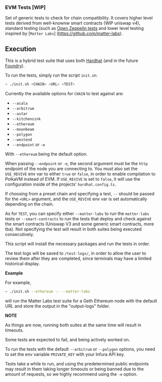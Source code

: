 ### EVM Tests [WIP]

Set of generic tests to check for chain compatibility. It covers higher level 
tests derived from well-knownw smart contracts (WIP uniswap v4), standard testing (such as [Open Zeppelin tests](https://github.com/OpenZeppelin/openzeppelin-contracts/tree/master/test) and lower level testing inspired by [`Matter Labs`]
(https://github.com/matter-labs).

## Execution

This is a hybrid test suite that uses both [Hardhat](https://hardhat.org/) (and in the future
[Foundry](https://book.getfoundry.sh/)).

To run the tests, simply run the script `init.sh`:

```sh
~ ./init.sh <CHAIN> <URL> <TEST>
```

Currently the available options for `CHAIN` to test against are:
* `--acala`
* `--arbitrum`
* `--astar`
* `--kitchensink`
* `--ethereum`
* `--moonbeam`
* `--polygon`
* `--westend`
* `--endpoint` or `-e`

With `--ethereum` being the default option.

When passing `--endpoint` or `-e`, the second argument must be the `http` endpoint
of the node you are connecting to. You must also set the
`USE_REVIVE` env var to either `true` or `false`, in order to enable compilation
to PolkaVM instead of EVM. If `USE_REVIVE` is set to `false`, it will use the
configuration inside of the projects' `hardhat.config.ts`.

If choosing from a preset chain and specifying
a test, `--` should be passed for the `<URL>` argument, and the `USE_REVIVE` env
var is set automatically depending on the chain.

As for `TEST`, you can specify either `--matter-labs` to run the `matter-labs`
tests or `--smart-contracts` to run the tests that deploy and check against the
smart contracts (Uniswap V3 and some generic smart contracts, more tba). Not
specifying the test will result in both suites being executed consecutively.

This script will install the necessary packages and run the tests in order.

The test logs will be saved to `/test-logs/`, in order to allow the user to review
them after they are completed, since terminals may have a limited historical display.

**Example**

For example,

```sh
~ ./init.sh --ethereum -- --matter-labs
```

will run the Matter Labs test suite for a Geth Ethereum node with the default URL and store the output in the "output-logs" folder. 

**NOTE**

As things are now, running both suites at the same time will result in timeouts.

Some tests are expected to fail, and being actively worked on.

To run the tests with the default `--arbitrum` or `--polygon` options, you need
to set the env variable `PRIVATE_KEY` with your Infura API key. 

Tests take a while to run, and using the predetermined public endpoints may 
result in them taking longer timeouts or being banned due to the amount of requests,
so we highly recommend using the `-e` option.
